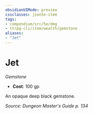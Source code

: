 ```yaml
---
obsidianUIMode: preview
cssclasses: json5e-item
tags:
- compendium/src/5e/dmg
- ttrpg-cli/item/wealth/gemstone
aliases: 
- "Jet"
---
```

# Jet
*Gemstone*  

- **Cost**: 100 gp

An opaque deep black gemstone.

*Source: Dungeon Master's Guide p. 134*